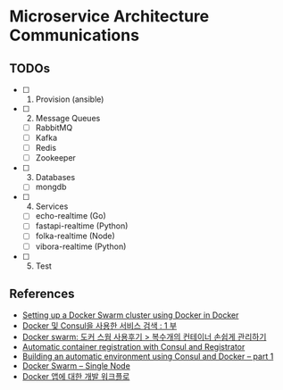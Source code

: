 # Microservice Architecture Communications

## TODOs
* [ ] 1. Provision (ansible)
* [ ] 2. Message Queues
  * [ ] RabbitMQ
  * [ ] Kafka
  * [ ] Redis
  * [ ] Zookeeper
* [ ] 3. Databases
  * [ ] mongdb
* [ ] 4. Services
  * [ ] echo-realtime (Go)
  * [ ] fastapi-realtime (Python)
  * [ ] folka-realtime (Node)
  * [ ] vibora-realtime (Python)
* [ ] 5. Test

## References
* [Setting up a Docker Swarm cluster using Docker in Docker](https://callistaenterprise.se/blogg/teknik/2017/12/18/docker-in-swarm-mode-on-docker-in-docker/)
* [Docker 및 Consul을 사용한 서비스 검색 : 1 부](http://www.smartjava.org/content/service-discovery-docker-and-consul-part-1/)
* [Docker swarm: 도커 스웜 사용후기 > 복수개의 컨테이너 손쉽게 관리하기](https://hidekuma.github.io/docker/swarm/docker-swarm/)
* [Automatic container registration with Consul and Registrator](https://jlordiales.me/posts/2015/02/automatic-container-registration-with-consul-and-registrator/)
* [Building an automatic environment using Consul and Docker – part 1](https://www.spirulasystems.com/blog/2015/06/25/building-an-automatic-environment-using-consul-and-docker-part-1/)
* [Docker Swarm – Single Node](https://www.spirulasystems.com/blog/2015/07/02/automatic-environment-using-consul-and-docker-swarm-part-2/)
* [Docker 앱에 대한 개발 워크플로](https://docs.microsoft.com/ko-kr/dotnet/architecture/microservices/docker-application-development-process/docker-app-development-workflow)